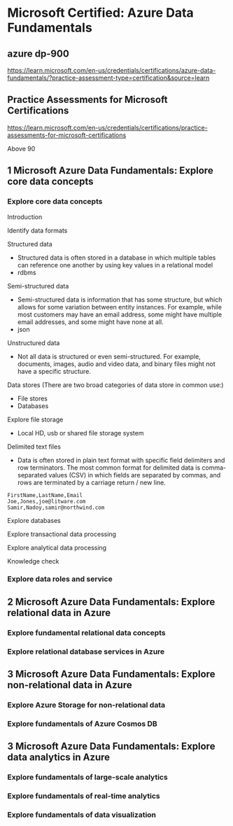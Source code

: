 # Microsoft Certified: Azure Data Fundamentals

## azure dp-900

https://learn.microsoft.com/en-us/credentials/certifications/azure-data-fundamentals/?practice-assessment-type=certification&source=learn

## Practice Assessments for Microsoft Certifications

https://learn.microsoft.com/en-us/credentials/certifications/practice-assessments-for-microsoft-certifications

Above 90

## 1 Microsoft Azure Data Fundamentals: Explore core data concepts

### Explore core data concepts

Introduction

Identify data formats

Structured data

* Structured data is often stored in a database in which multiple tables can reference one another by using key values in a relational model
* rdbms

Semi-structured data

* Semi-structured data is information that has some structure, but which allows for some variation between entity instances. For example, while most customers may have an email address, some might have multiple email addresses, and some might have none at all.
* json

Unstructured data

* Not all data is structured or even semi-structured. For example, documents, images, audio and video data, and binary files might not have a specific structure.

Data stores (There are two broad categories of data store in common use:)

* File stores
* Databases

Explore file storage

* Local HD, usb or shared file storage system

Delimited text files

* Data is often stored in plain text format with specific field delimiters and row terminators. The most common format for delimited data is comma-separated values (CSV) in which fields are separated by commas, and rows are terminated by a carriage return / new line.

```csv
FirstName,LastName,Email
Joe,Jones,joe@litware.com
Samir,Nadoy,samir@northwind.com

```




Explore databases

Explore transactional data processing

Explore analytical data processing

Knowledge check


### Explore data roles and service

## 2 Microsoft Azure Data Fundamentals: Explore relational data in Azure

### Explore fundamental relational data concepts

### Explore relational database services in Azure

## 3 Microsoft Azure Data Fundamentals: Explore non-relational data in Azure

### Explore Azure Storage for non-relational data

### Explore fundamentals of Azure Cosmos DB

## 3 Microsoft Azure Data Fundamentals: Explore data analytics in Azure

### Explore fundamentals of large-scale analytics

### Explore fundamentals of real-time analytics

### Explore fundamentals of data visualization

